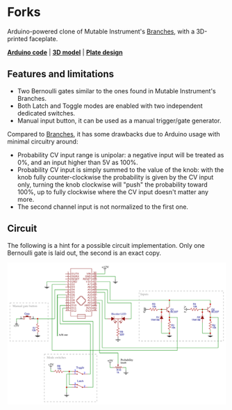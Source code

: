 Forks
=====

Arduino-powered clone of Mutable Instrument's [Branches][1], with a 3D-printed faceplate.

**[Arduino code](forks.ino)** | **[3D model](plate.stl)** | **[Plate design](plate.svg)**

Features and limitations
------------------------

- Two Bernoulli gates similar to the ones found in Mutable Instrument's Branches.
- Both Latch and Toggle modes are enabled with two independent dedicated switches.
- Manual input button, it can be used as a manual trigger/gate generator.

Compared to [Branches][1], it has some drawbacks due to Arduino usage with minimal circuitry around:

- Probability CV input range is unipolar: a negative input will be treated as 0%, and an input higher than 5V as 100%.
- Probability CV input is simply summed to the value of the knob: with the knob fully counter-clockwise the probability is given by the CV input only, turning the knob clockwise will "push" the probability toward 100%, up to fully clockwise where the CV input doesn't matter any more.
- The second channel input is not normalized to the first one.

Circuit
-------

The following is a hint for a possible circuit implementation. Only one Bernoulli gate is laid out, the second is an exact copy.

![](schematic.png)

[1]: https://mutable-instruments.net/modules/branches/
